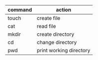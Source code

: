 |command|action                 |
|-------|-----------------------|
|touch  |create file            |
|cat    |read file              |
|mkdir  |create directory       |
|cd     |change directory       |
|pwd    |print working directory|